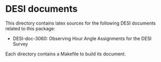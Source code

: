# DESI documents

This directory contains latex sources for the following DESI documents related to this package:
 - DESI-doc-3060: Observing Hour Angle Assignments for the DESI Survey

Each directory contains a Makefile to build its document.
